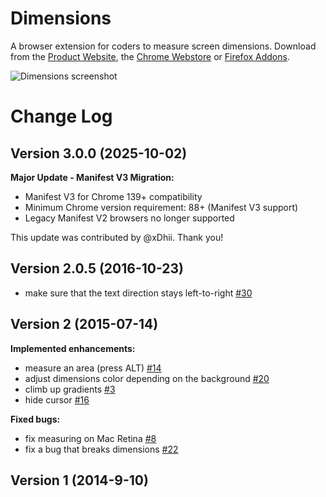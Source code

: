 Dimensions
==========

A browser extension for coders to measure screen dimensions.
Download from the [Product Website](http://felixniklas.com/dimensions/), the [Chrome Webstore](https://chrome.google.com/webstore/detail/dimensions/baocaagndhipibgklemoalmkljaimfdj) or [Firefox Addons](https://addons.mozilla.org/en-US/firefox/addon/dimensions_extension/).

![Dimensions screenshot](/_sources/screenshot.png?raw=true)

Change Log
==========

## Version 3.0.0 (2025-10-02)

**Major Update - Manifest V3 Migration:**

- Manifest V3 for Chrome 139+ compatibility
- Minimum Chrome version requirement: 88+ (Manifest V3 support)
- Legacy Manifest V2 browsers no longer supported

This update was contributed by @xDhii. Thank you!

## Version 2.0.5 (2016-10-23)

- make sure that the text direction stays left-to-right [\#30](https://github.com/mrflix/dimensions/issues/30)

## Version 2 (2015-07-14)

**Implemented enhancements:**

- measure an area (press ALT) [\#14](https://github.com/mrflix/dimensions/issues/14)
- adjust dimensions color depending on the background [\#20](https://github.com/mrflix/dimensions/issues/20)
- climb up gradients [\#3](https://github.com/mrflix/dimensions/issues/3)
- hide cursor [\#16](https://github.com/mrflix/dimensions/issues/16)

**Fixed bugs:**

- fix measuring on Mac Retina [\#8](https://github.com/mrflix/dimensions/issues/8)
- fix a bug that breaks dimensions [\#22](https://github.com/mrflix/dimensions/issues/22)

## Version 1 (2014-9-10)
